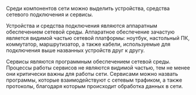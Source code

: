 Среди компонентов сети можно выделить устройства, средства сетевого подключения и сервисы.

Устройства и средства подключения являются аппаратным обеспечением сетевой среды. Аппаратное обеспечение зачастую является видимой частью сетевой платформы: ноутбук, настольный ПК, коммутатор, маршрутизатор, а также кабели, используемые для подключения выше названных устройств друг к другу.

Сервисы являются программным обеспечением сетевой среды. Процессы работы сервисов не являются видимой частью, тем не менее они критически важны для работы сети. Сервисами можно назвать программы, которые взаимодействуют с сетевым трафиком, а также протоколы, благодаря которым происходит обработка данных в сети.